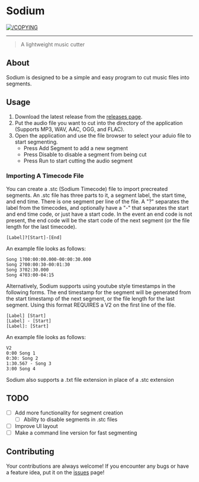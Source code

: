 # Sodium
[![/COPYING](https://img.shields.io/badge/License-GPLv3-blue.svg)](/COPYING)

---

> A lightweight music cutter

## About <a name = "about"></a>
Sodium is designed to be a simple and easy program to cut music files into segments.

## Usage
1. Download the latest release from the [releases page](https://github.com/LancersBucket/sodium/releases).
2. Put the audio file you want to cut into the directory of the application (Supports MP3, WAV, AAC, OGG, and FLAC). 
3. Open the application and use the file browser to select your aduio file to start segmenting.
   - Press Add Segment to add a new segment
   - Press Disable to disable a segment from being cut
   - Press Run to start cutting the audio segment

### Importing A Timecode File
You can create a .stc (Sodium Timecode) file to import precreated segments. An .stc file has three parts to it, a segment label, the start time, and end time. There is one segment per line of the file. A "?" separates the label from the timecodes, and optionally have a "-" that separates the start and end time code, or just have a start code. In the event an end code is not present, the end code will be the start code of the next segment (or the file length for the last timecode).
```
[Label]?[Start]-[End]
```
An example file looks as follows:
```
Song 1?00:00:00.000-00:00:30.000
Song 2?00:00:30-00:01:30
Song 3?02:30.000
Song 4?03:00-04:15
```

Alternatively, Sodium supports using youtube style timestamps in the following forms. The end timestamp for the segment will be generated from the start timestamp of the next segment, or the file length for the last segment. Using this format REQUIRES a V2 on the first line of the file.
```
[Label] [Start]
[Label] - [Start]
[Label]: [Start]
```
An example file looks as follows:
```
V2
0:00 Song 1
0:30: Song 2
1:30.567 - Song 3
3:00 Song 4
```

Sodium also supports a .txt file extension in place of a .stc extension 

## TODO
- [ ] Add more functionality for segment creation
   - [ ] Ability to disable segments in .stc files
- [ ] Improve UI layout
- [ ] Make a command line version for fast segmenting

## Contributing
Your contributions are always welcome! If you encounter any bugs or have a feature idea, put it on the [issues](https://github.com/LancersBucket/sodium/issues) page!